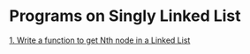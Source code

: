 # Programs on Singly Linked List
[1. Write a function to get Nth node in a Linked List](https://github.com/Kranthi-Guribilli/DS-Implementations-C/blob/main/Code_Snippets/getNthNode.c)
